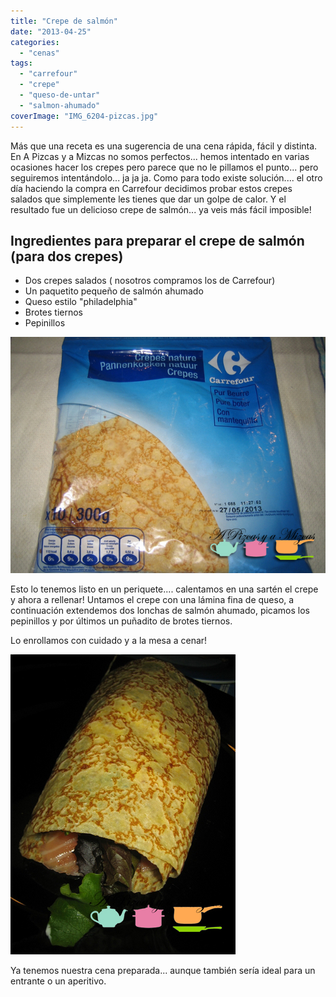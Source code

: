 ```yaml
---
title: "Crepe de salmón"
date: "2013-04-25"
categories:
  - "cenas"
tags:
  - "carrefour"
  - "crepe"
  - "queso-de-untar"
  - "salmon-ahumado"
coverImage: "IMG_6204-pizcas.jpg"
---
```


Más que una receta es una sugerencia de una cena rápida, fácil y distinta. En A Pizcas y a Mizcas no somos perfectos... hemos intentado en varias ocasiones hacer los crepes pero parece que no le pillamos el punto... pero seguiremos intentándolo... ja ja ja. Como para todo existe solución.... el otro día haciendo la compra en Carrefour decidimos probar estos crepes salados que simplemente les tienes que dar un golpe de calor. Y el resultado fue un delicioso crepe de salmón... ya veis más fácil imposible!

## Ingredientes para preparar el crepe de salmón (para dos crepes)

- Dos crepes salados ( nosotros compramos los de Carrefour)
- Un paquetito pequeño de salmón ahumado
- Queso estilo "philadelphia"
- Brotes tiernos
- Pepinillos

![crepe de salmón](images/IMG_6288-pizcas.jpg "crepe de salmón (pizcas)")

Esto lo tenemos listo en un periquete.... calentamos en una sartén el crepe y ahora a rellenar! Untamos el crepe con una lámina fina de queso, a continuación extendemos dos lonchas de salmón ahumado, picamos los pepinillos y por últimos un puñadito de brotes tiernos.

Lo enrollamos con cuidado y a la mesa a cenar!

![crepe de salmón](images/IMG_6204-pizcas.jpg "crepe de salmón (pizcas)")

Ya tenemos nuestra cena preparada... aunque también sería ideal para un entrante o un aperitivo.
